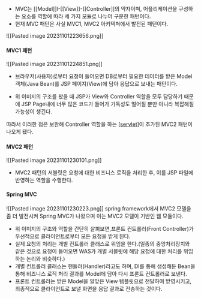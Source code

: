 - MVC는 [[Model]]l-[[View]]-[[Controller]]의 약자이며, 어플리케이션을 구성하는 요소를 역할에 따라 세 가지 모듈로 나누어 구분한 패턴이다.
- 현재 MVC 패턴은 사실 MVC1, MVC2 아키텍쳐에서 발전된 패턴이다.

![[Pasted image 20231101223656.png]]

#### MVC1 패턴
![[Pasted image 20231101224851.png]]
- 브라우저(사용자)로부터 요청이 들어오면 DB로부터 필요한 데이터를 받은 Model 객체(Java Bean)를 JSP 페이지(View)에 담아 응답으로 보내는 패턴이다.

- 위 이미지의 구조를 봤을 때 JSP가 View와 Controller 역할을 모두 담당하기 때문에 JSP Page내에 너무 많은 코드가 들어가 가독성도 떨어질 뿐만 아니라 복잡해질 가능성이 생긴다.

따라서 이러한 점은 보완해 Controller 역할을 하는 [[servlet]](서블릿)이 추가된 MVC2 패턴이 나오게 됐다.

#### MVC2 패턴
![[Pasted image 20231101230101.png]]
- MVC2 패턴의 서블릿은 요청에 대한 비즈니스 로직을 처리한 후, 이를 JSP 파일에 반영하는 역할을 수행한다.

#### Spring MVC
![[Pasted image 20231101230223.png]]
spring framework에서 MVC2 모델을 좀 더 발전시켜 Spring MVC가 나왔으며 이는 MVC2 모델이 기반인 웹 모듈이다.

- 위 이미지의 구조와 역할을 간단히 살펴보면,프론트 컨트롤러(Front Controller)가 우선적으로 클라이언트로부터 모든 요청을 받게 된다.
- 실제 요청의 처리는 개별 컨트롤러 클래스로 위임을 한다.(일종의 중앙처리장치와 같은 것으로 요청이 들어오면 WAS가 개별 서블릿에 해당 요청에 대한 처리를 위임하는 논리와 비슷하다.)
- 개별 컨트롤러 클래스는 핸들러(Handler)라고도 하며, DI를 통해 생성해둔 Bean을 통해 비즈니스 로직 처리 결과를 Model에 담아 다시 프론트 컨트롤러로 보낸다.
- 프론트 컨트롤러는 받은 Model을 알맞은 View 템플릿으로 전달하여 받영시키고, 최종적으로 클라이언트로 보낼 화면을 응답 결과로 전송하는 것이다.